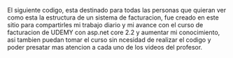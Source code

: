 El siguiente codigo, esta destinado para todas las personas que quieran ver como esta la estructura de un sistema de facturacion, fue creado en este sitio para compartirles mi trabajo diario y mi avance con el curso de facturacion de UDEMY con asp.net core 2.2 y aumentar mi conocimiento, asi tambien puedan tomar el curso sin ncesidad de realizar el codigo y poder presatar mas atencion a cada uno de los videos del profesor.


